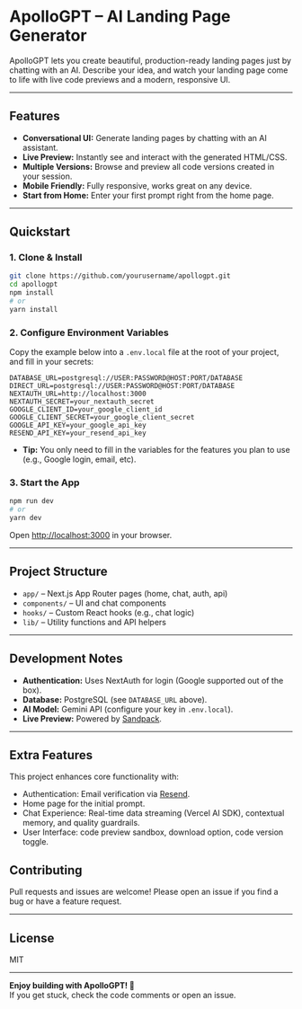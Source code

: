 # ApolloGPT – AI Landing Page Generator

ApolloGPT lets you create beautiful, production-ready landing pages just by chatting with an AI. Describe your idea, and watch your landing page come to life with live code previews and a modern, responsive UI.

---

## Features

- **Conversational UI:** Generate landing pages by chatting with an AI assistant.
- **Live Preview:** Instantly see and interact with the generated HTML/CSS.
- **Multiple Versions:** Browse and preview all code versions created in your session.
- **Mobile Friendly:** Fully responsive, works great on any device.
- **Start from Home:** Enter your first prompt right from the home page.

---

## Quickstart

### 1. Clone & Install

```bash
git clone https://github.com/yourusername/apollogpt.git
cd apollogpt
npm install
# or
yarn install
```

### 2. Configure Environment Variables

Copy the example below into a `.env.local` file at the root of your project, and fill in your secrets:

```env
DATABASE_URL=postgresql://USER:PASSWORD@HOST:PORT/DATABASE
DIRECT_URL=postgresql://USER:PASSWORD@HOST:PORT/DATABASE
NEXTAUTH_URL=http://localhost:3000
NEXTAUTH_SECRET=your_nextauth_secret
GOOGLE_CLIENT_ID=your_google_client_id
GOOGLE_CLIENT_SECRET=your_google_client_secret
GOOGLE_API_KEY=your_google_api_key
RESEND_API_KEY=your_resend_api_key
```

- **Tip:** You only need to fill in the variables for the features you plan to use (e.g., Google login, email, etc).

### 3. Start the App

```bash
npm run dev
# or
yarn dev
```

Open [http://localhost:3000](http://localhost:3000) in your browser.

---

## Project Structure

- `app/` – Next.js App Router pages (home, chat, auth, api)
- `components/` – UI and chat components
- `hooks/` – Custom React hooks (e.g., chat logic)
- `lib/` – Utility functions and API helpers

---

## Development Notes

- **Authentication:** Uses NextAuth for login (Google supported out of the box).
- **Database:** PostgreSQL (see `DATABASE_URL` above).
- **AI Model:** Gemini API (configure your key in `.env.local`).
- **Live Preview:** Powered by [Sandpack](https://sandpack.dev/).

---


## Extra Features
This project enhances core functionality with:
- Authentication: Email verification via [Resend](https://resend.com/).
- Home page for the initial prompt.
- Chat Experience: Real-time data streaming (Vercel AI SDK), contextual memory, and quality guardrails.
- User Interface: code preview sandbox, download option, code version toggle.

## Contributing

Pull requests and issues are welcome! Please open an issue if you find a bug or have a feature request.

---

## License

MIT

---

**Enjoy building with ApolloGPT! 🚀**  
If you get stuck, check the code comments or open an issue. 
